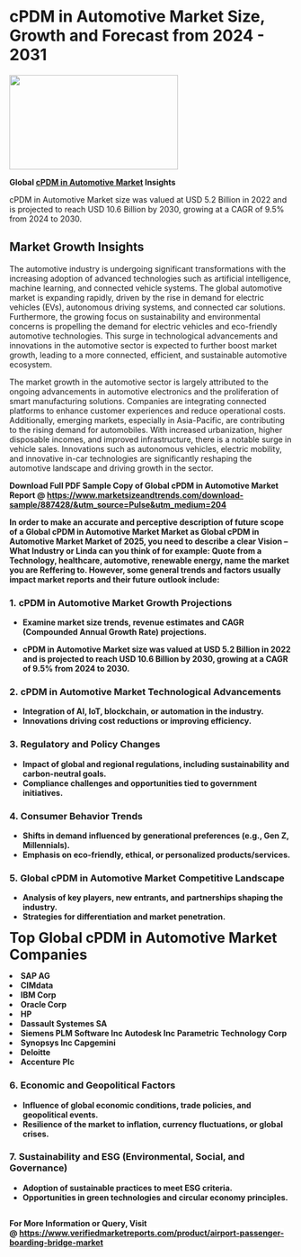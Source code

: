 <H1>cPDM in Automotive Market Size, Growth and Forecast from 2024 - 2031</H1><img class="aligncenter size-medium wp-image-584254" src="https://thirdeyenews.in/wp-content/uploads/2024/09/Global-Market-Research-300x168.jpeg" alt="" width="300" height="168" /><p><strong>Global&nbsp;<a href="https://www.marketsizeandtrends.com/download-sample/887428/&amp;utm_source=Pulse&amp;utm_medium=204">cPDM in Automotive Market</a> Insights</strong></p><p>cPDM in Automotive Market size was valued at USD 5.2 Billion in 2022 and is projected to reach USD 10.6 Billion by 2030, growing at a CAGR of 9.5% from 2024 to 2030.</p><p><h2>Market Growth Insights</h2> <p>The automotive industry is undergoing significant transformations with the increasing adoption of advanced technologies such as artificial intelligence, machine learning, and connected vehicle systems. The global automotive market is expanding rapidly, driven by the rise in demand for electric vehicles (EVs), autonomous driving systems, and connected car solutions. Furthermore, the growing focus on sustainability and environmental concerns is propelling the demand for electric vehicles and eco-friendly automotive technologies. This surge in technological advancements and innovations in the automotive sector is expected to further boost market growth, leading to a more connected, efficient, and sustainable automotive ecosystem.</p> <p><strong></strong></p> <p>The market growth in the automotive sector is largely attributed to the ongoing advancements in automotive electronics and the proliferation of smart manufacturing solutions. Companies are integrating connected platforms to enhance customer experiences and reduce operational costs. Additionally, emerging markets, especially in Asia-Pacific, are contributing to the rising demand for automobiles. With increased urbanization, higher disposable incomes, and improved infrastructure, there is a notable surge in vehicle sales. Innovations such as autonomous vehicles, electric mobility, and innovative in-car technologies are significantly reshaping the automotive landscape and driving growth in the sector.</p> <p><strong></p><p><span class=""><strong>Download Full PDF Sample Copy of Global cPDM in Automotive Market Report</strong> @ <a href="https://www.marketsizeandtrends.com/download-sample/887428/&amp;utm_source=Pulse&amp;utm_medium=204" target="_blank">https://www.marketsizeandtrends.com/download-sample/887428/&amp;utm_source=Pulse&amp;utm_medium=204</a></span></p><p>In order to make an accurate and perceptive description of future scope of a Global&nbsp;cPDM in Automotive Market Market as Global&nbsp;cPDM in Automotive Market Market of 2025, you need to describe a clear Vision &ndash; What Industry or Linda can you think of for example: Quote from a Technology, healthcare, automotive, renewable energy, name the market you are Reffering to. However, some general trends and factors usually impact market reports and their future outlook include:</p><h3>1.&nbsp;<strong>cPDM in Automotive Market Growth Projections</strong></h3><ul><li>Examine market size trends, revenue estimates and CAGR (Compounded Annual Growth Rate) projections.</li><li><p>cPDM in Automotive Market size was valued at USD 5.2 Billion in 2022 and is projected to reach USD 10.6 Billion by 2030, growing at a CAGR of 9.5% from 2024 to 2030.</p></li></ul><h3>2.&nbsp;<strong>cPDM in Automotive Market Technological Advancements</strong></h3><ul><li>Integration of AI, IoT, blockchain, or automation in the industry.</li><li>Innovations driving cost reductions or improving efficiency.</li></ul><h3>3.&nbsp;<strong>Regulatory and Policy Changes</strong></h3><ul><li>Impact of global and regional regulations, including sustainability and carbon-neutral goals.</li><li>Compliance challenges and opportunities tied to government initiatives.</li></ul><h3>4.&nbsp;<strong>Consumer Behavior Trends</strong></h3><ul><li>Shifts in demand influenced by generational preferences (e.g., Gen Z, Millennials).</li><li>Emphasis on eco-friendly, ethical, or personalized products/services.</li></ul><h3>5.&nbsp;<strong>Global cPDM in Automotive Market Competitive Landscape</strong></h3><ul><li>Analysis of key players, new entrants, and partnerships shaping the industry.</li><li>Strategies for differentiation and market penetration.</li></ul><p data-pm-slice="1 1 []"><span style="color: inherit; font-family: inherit; font-size: 25px;">Top Global cPDM in Automotive Market Companies</span></p><div class="" data-test-id=""><p><li>SAP AG</li><li> CIMdata</li><li> IBM Corp</li><li> Oracle Corp</li><li> HP</li><li> Dassault Systemes SA</li><li> Siemens PLM Software Inc Autodesk Inc Parametric Technology Corp</li><li> Synopsys Inc Capgemini</li><li> Deloitte</li><li> Accenture Plc</li></p></div><h3>6.&nbsp;<strong>Economic and Geopolitical Factors</strong></h3><ul><li>Influence of global economic conditions, trade policies, and geopolitical events.</li><li>Resilience of the market to inflation, currency fluctuations, or global crises.</li></ul><h3>7.&nbsp;<strong>Sustainability and ESG (Environmental, Social, and Governance)</strong></h3><ul><li>Adoption of sustainable practices to meet ESG criteria.</li><li>Opportunities in green technologies and circular economy principles.</li></ul><h2><strong style="font-size: 14px;">For More Information or Query, Visit @&nbsp;</strong><a style="background-color: #ffffff; font-size: 14px;" href="https://www.marketsizeandtrends.com/report/cpdm-in-automotive-market-/" target="_blank">https://www.verifiedmarketreports.com/product/airport-passenger-boarding-bridge-market</a></h2>
